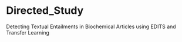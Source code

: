 # Directed_Study
Detecting Textual Entailments in Biochemical Articles using EDITS and Transfer Learning
